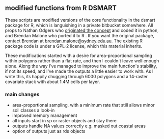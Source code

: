 ## modified functions from R DSMART

These scripts are modified versions of the core functionality in the dsmart package for R, which is languishing in a private bitbucket somewhere. All props to Nathan Odgers who [originated the concept](http://dx.doi.org/10.1016/j.geoderma.2013.09.024) and coded it in python, and Brendan Malone who ported it to R . If you want the original package, contact Brendan at brendan.malone@sydney.edu.au. The existing R package code is under a GPL-2 license, which this material inherits.

These modifications started with a desire for area-proportional sampling within polygons rather than a flat rate, and then I couldn't leave well enough alone. Along the way I've managed to improve the main function's stability, if not its speed, and I've made the outputs a little easier to work with. As I write this, its happily chugging through 6000 polygons and a 14-raster covariate stack with about 1.4M cells per layer.

### main changes

* area-proportional sampling, with a minimum rate that still allows minor soil classes a look-in
* improved memory management
* all inputs start in sp or raster objects and stay there
* outputs handle NA values correctly e.g. masked out coastal areas
* option of outputs just as rds objects

